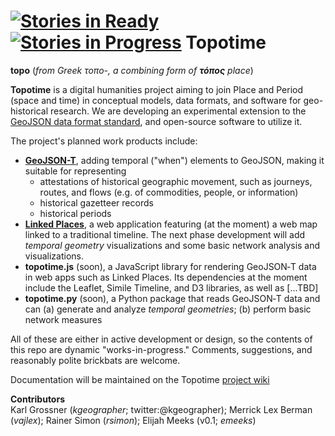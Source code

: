 [![Stories in Ready](https://badge.waffle.io/kgeographer/topotime.png?label=ready&title=Ready)](https://waffle.io/kgeographer/topotime)
[![Stories in Progress](https://badge.waffle.io/kgeographer/topotime.png?label=In%20Progress&title=In%20Progress)](https://waffle.io/kgeographer/topotime)
Topotime
==========================

**topo** (_from Greek τοπο-, a combining form of **τόπος** place_)

**Topotime** is a digital humanities project aiming to join Place and Period (space and time) in conceptual models, data formats, and software for geo-historical research. We are developing an experimental extension to the [GeoJSON data format standard](http://geojson.org/geojson-spec.html), and open-source software to utilize it.

The project's planned work products include:

* [**GeoJSON-T**](https://github.com/kgeographer/geojson-t), adding temporal ("when") elements to GeoJSON, making it suitable for representing
	* attestations of historical geographic movement, such as journeys, routes, and flows (e.g. of commodities, people, or information)  
	* historical gazetteer records
	* historical periods
* [**Linked Places**](https://github.com/kgeographer/linked-places), a web application featuring (at the moment) a web map linked to a traditional timeline. The next phase development will add _temporal geometry_ visualizations and some basic network analysis and visualizations.
* **topotime.js** (soon), a JavaScript library for rendering GeoJSON&#8209;T data in web apps such as Linked Places. Its dependencies at the moment include the Leaflet, Simile Timeline, and D3 libraries, as well as [...TBD]
* **topotime.py** (soon), a Python package that reads GeoJSON&#8209;T data and can (a) generate and analyze _temporal geometries_; (b) perform basic network measures

All of these are either in active development or design, so the contents of this repo are dynamic "works-in-progress." Comments, suggestions, and reasonably polite brickbats are welcome.

Documentation will be maintained on the Topotime [project wiki](https://github.com/kgeographer/topotime/wiki)

**Contributors**   
Karl Grossner (*kgeographer*; twitter:@kgeographer); Merrick Lex Berman (*vajlex*); Rainer Simon (*rsimon*); Elijah Meeks (v0.1; *emeeks*)
